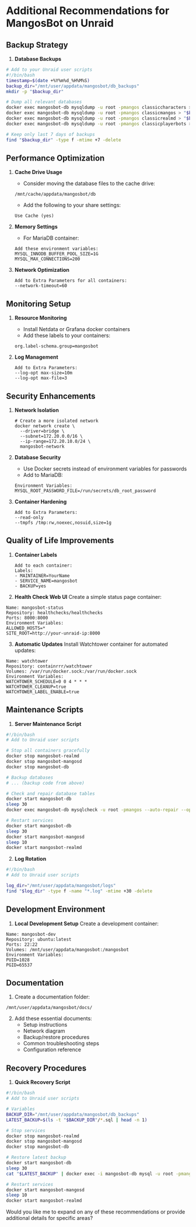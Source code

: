 # Additional Recommendations for MangosBot on Unraid

## Backup Strategy

1. **Database Backups**
```bash
# Add to your Unraid user scripts
#!/bin/bash
timestamp=$(date +%Y%m%d_%H%M%S)
backup_dir="/mnt/user/appdata/mangosbot/db_backups"
mkdir -p "$backup_dir"

# Dump all relevant databases
docker exec mangosbot-db mysqldump -u root -pmangos classiccharacters > "$backup_dir/classiccharacters_$timestamp.sql"
docker exec mangosbot-db mysqldump -u root -pmangos classicmangos > "$backup_dir/classicmangos_$timestamp.sql"
docker exec mangosbot-db mysqldump -u root -pmangos classicrealmd > "$backup_dir/classicrealmd_$timestamp.sql"
docker exec mangosbot-db mysqldump -u root -pmangos classicplayerbots > "$backup_dir/classicplayerbots_$timestamp.sql"

# Keep only last 7 days of backups
find "$backup_dir" -type f -mtime +7 -delete
```

## Performance Optimization

1. **Cache Drive Usage**
   - Consider moving the database files to the cache drive:
   ```
   /mnt/cache/appdata/mangosbot/db
   ```
   - Add the following to your share settings:
   ```
   Use Cache (yes)
   ```

2. **Memory Settings**
   - For MariaDB container:
   ```
   Add these environment variables:
   MYSQL_INNODB_BUFFER_POOL_SIZE=1G
   MYSQL_MAX_CONNECTIONS=200
   ```

3. **Network Optimization**
   ```
   Add to Extra Parameters for all containers:
   --network-timeout=60
   ```

## Monitoring Setup

1. **Resource Monitoring**
   - Install Netdata or Grafana docker containers
   - Add these labels to your containers:
   ```
   org.label-schema.group=mangosbot
   ```

2. **Log Management**
   ```
   Add to Extra Parameters:
   --log-opt max-size=10m
   --log-opt max-file=3
   ```

## Security Enhancements

1. **Network Isolation**
   ```
   # Create a more isolated network
   docker network create \
     --driver=bridge \
     --subnet=172.20.0.0/16 \
     --ip-range=172.20.10.0/24 \
     mangosbot-network
   ```

2. **Database Security**
   - Use Docker secrets instead of environment variables for passwords
   - Add to MariaDB:
   ```
   Environment Variables:
   MYSQL_ROOT_PASSWORD_FILE=/run/secrets/db_root_password
   ```

3. **Container Hardening**
   ```
   Add to Extra Parameters:
   --read-only
   --tmpfs /tmp:rw,noexec,nosuid,size=1g
   ```

## Quality of Life Improvements

1. **Container Labels**
   ```
   Add to each container:
   Labels:
   - MAINTAINER=YourName
   - SERVICE_NAME=mangosbot
   - BACKUP=yes
   ```

2. **Health Check Web UI**
   Create a simple status page container:
```
Name: mangosbot-status
Repository: healthchecks/healthchecks
Ports: 8000:8000
Environment Variables:
ALLOWED_HOSTS=*
SITE_ROOT=http://your-unraid-ip:8000
```

3. **Automatic Updates**
   Install Watchtower container for automated updates:
```
Name: watchtower
Repository: containrrr/watchtower
Volumes: /var/run/docker.sock:/var/run/docker.sock
Environment Variables:
WATCHTOWER_SCHEDULE=0 0 4 * * *
WATCHTOWER_CLEANUP=true
WATCHTOWER_LABEL_ENABLE=true
```

## Maintenance Scripts

1. **Server Maintenance Script**
```bash
#!/bin/bash
# Add to Unraid user scripts

# Stop all containers gracefully
docker stop mangosbot-realmd
docker stop mangosbot-mangosd
docker stop mangosbot-db

# Backup databases
# ... (backup code from above)

# Check and repair database tables
docker start mangosbot-db
sleep 30
docker exec mangosbot-db mysqlcheck -u root -pmangos --auto-repair --optimize --all-databases

# Restart services
docker start mangosbot-db
sleep 30
docker start mangosbot-mangosd
sleep 10
docker start mangosbot-realmd
```

2. **Log Rotation**
```bash
#!/bin/bash
# Add to Unraid user scripts

log_dir="/mnt/user/appdata/mangosbot/logs"
find "$log_dir" -type f -name "*.log" -mtime +30 -delete
```

## Development Environment

1. **Local Development Setup**
   Create a development container:
```
Name: mangosbot-dev
Repository: ubuntu:latest
Ports: 22:22
Volumes: /mnt/user/appdata/mangosbot:/mangosbot
Environment Variables:
PUID=1028
PGID=65537
```

## Documentation

1. Create a documentation folder:
```
/mnt/user/appdata/mangosbot/docs/
```

2. Add these essential documents:
   - Setup instructions
   - Network diagram
   - Backup/restore procedures
   - Common troubleshooting steps
   - Configuration reference

## Recovery Procedures

1. **Quick Recovery Script**
```bash
#!/bin/bash
# Add to Unraid user scripts

# Variables
BACKUP_DIR="/mnt/user/appdata/mangosbot/db_backups"
LATEST_BACKUP=$(ls -t "$BACKUP_DIR"/*.sql | head -n 1)

# Stop services
docker stop mangosbot-realmd
docker stop mangosbot-mangosd
docker stop mangosbot-db

# Restore latest backup
docker start mangosbot-db
sleep 30
cat "$LATEST_BACKUP" | docker exec -i mangosbot-db mysql -u root -pmangos

# Restart services
docker start mangosbot-mangosd
sleep 10
docker start mangosbot-realmd
```

Would you like me to expand on any of these recommendations or provide additional details for specific areas?